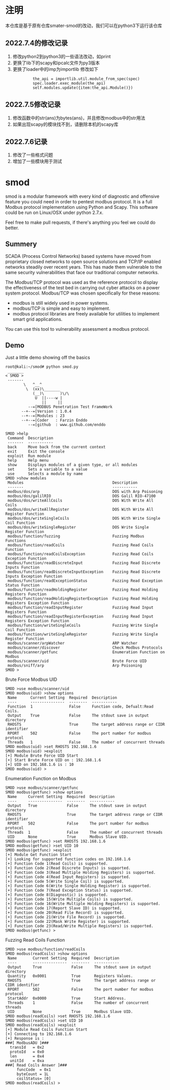 # 注明
本仓库是基于原有仓库smater-smod的改动，我们可以在python3下运行该仓库
## 2022.7.4的修改记录
1. 修改python2到python3的一些语法改动，如print
2. 更换了lib下的scapy和ipcalc文件为py3版本
3. 更换了loader中的imp为importlib
修改如下
```spec = importlib.util.spec_from_file_location(name, self.path + item + '.py')
            the_api = importlib.util.module_from_spec(spec)
            spec.loader.exec_module(the_api)
            self.modules.update({item:the_api.Module()})
```

## 2022.7.5修改记录

1. 修改函数中的str(ans)为bytes(ans)，并且修改modbus中的str用法
2. 如果出现scapy的模块找不到，请删除本机的scapy库

## 2022.7.6记录
1. 修改了一些格式问题
2. 增加了一些模块用于测试

# smod
smod is a modular framework with every kind of diagnostic and offensive feature you could need in order to pentest modbus protocol. It is a full Modbus protocol implementation using Python and Scapy. This software could be run on Linux/OSX under python 2.7.x. 

Feel free to make pull requests, if there's anything you feel we could do better.

## Summery
SCADA (Process Control Networks) based systems have moved from proprietary closed networks to open source solutions and TCP/IP enabled networks steadily over recent years. This has made them vulnerable to the same security vulnerabilities that face our traditional computer networks.

The Modbus/TCP protocol was used as the reference protocol to display the effectiveness of the test bed in carrying out cyber attacks on a power system protocol. Modbus/TCP was chosen specifically for these reasons:
+ modbus is still widely used in power systems.
+ modbus/TCP is simple and easy to implement.
+ modbus protocol libraries are freely available for utilities to implement smart grid applications.

You can use this tool to vulnerability assessment a modbus protocol.

## Demo
Just a little demo showing off the basics
```
root@kali:~/smod# python smod.py 
 _______ 
< SMOD >
 ------- 
        \   ^__^
         \  (xx)\_______
            (__)\       )\/\
             U  ||----w |
                ||     ||
          --=[MODBUS Penetration Test FrameWork
       --+--=[Version : 1.0.4
       --+--=[Modules : 23
       --+--=[Coder   : Farzin Enddo
          --=[github  : www.github.com/enddo

SMOD >help
 Command  Description                                      
 -------  -----------                                      
 back     Move back from the current context               
 exit     Exit the console                                 
 exploit  Run module                                       
 help     Help menu                                        
 show     Displays modules of a given type, or all modules 
 set      Sets a variable to a value                       
 use      Selects a module by name                         
SMOD >show modules
 Modules                                       Description                                       
 -------                                       -----------                                       
 modbus/dos/arp                                DOS with Arp Poisoning                            
 modbus/dos/galilRIO                           DOS Galil RIO-47100
 modbus/dos/writeAllCoils                      DOS With Write All Coils                          
 modbus/dos/writeAllRegister                   DOS With Write All Register Function 
 modbus/dos/writeSingleCoils                   DOS With Write Single Coil Function               
 modbus/dos/writeSingleRegister                DOS Write Single Register Function                
 modbus/function/fuzzing                       Fuzzing Modbus Functions                          
 modbus/function/readCoils                     Fuzzing Read Coils Function                       
 modbus/function/readCoilsException            Fuzzing Read Coils Exception Function             
 modbus/function/readDiscreteInput             Fuzzing Read Discrete Inputs Function             
 modbus/function/readDiscreteInputException    Fuzzing Read Discrete Inputs Exception Function   
 modbus/function/readExceptionStatus           Fuzzing Read Exception Status Function            
 modbus/function/readHoldingRegister           Fuzzing Read Holding Registers Function           
 modbus/function/readHoldingRegisterException  Fuzzing Read Holding Registers Exception Function 
 modbus/function/readInputRegister             Fuzzing Read Input Registers Function             
 modbus/function/readInputRegisterException    Fuzzing Read Input Registers Exception Function   
 modbus/function/writeSingleCoils              Fuzzing Write Single Coil Function                
 modbus/function/writeSingleRegister           Fuzzing Write Single Register Function            
 modbus/scanner/arpWatcher                     ARP Watcher                                       
 modbus/scanner/discover                       Check Modbus Protocols                            
 modbus/scanner/getfunc                        Enumeration Function on Modbus                    
 modbus/scanner/uid                            Brute Force UID                                   
 modbus/sniff/arp                              Arp Poisoning   
SMOD >
```
Brute Force Modbus UID
```
SMOD >use modbus/scanner/uid
SMOD modbus(uid) >show options
 Name      Current Setting  Required  Description                                 
 ----      ---------------  --------  -----------                                 
 Function  1                False     Function code, Defualt:Read Coils.          
 Output    True             False     The stdout save in output directory         
 RHOSTS                     True      The target address range or CIDR identifier 
 RPORT     502              False     The port number for modbus protocol         
 Threads   1                False     The number of concurrent threads            
SMOD modbus(uid) >set RHOSTS 192.168.1.6
SMOD modbus(uid) >exploit 
[+] Module Brute Force UID Start
[+] Start Brute Force UID on : 192.168.1.6
[+] UID on 192.168.1.6 is : 10
SMOD modbus(uid) >
```
Enumeration Function on Modbus
```
SMOD >use modbus/scanner/getfunc
SMOD modbus(getfunc) >show options
 Name     Current Setting  Required  Description                                 
 ----     ---------------  --------  -----------                                 
 Output   True             False     The stdout save in output directory         
 RHOSTS                    True      The target address range or CIDR identifier 
 RPORT    502              False     The port number for modbus protocol         
 Threads  1                False     The number of concurrent threads            
 UID      None             True      Modbus Slave UID.                           
SMOD modbus(getfunc) >set RHOSTS 192.168.1.6
SMOD modbus(getfunc) >set UID 10
SMOD modbus(getfunc) >exploit 
[+] Module Get Function Start
[+] Looking for supported function codes on 192.168.1.6
[+] Function Code 1(Read Coils) is supported.
[+] Function Code 2(Read Discrete Inputs) is supported.
[+] Function Code 3(Read Multiple Holding Registers) is supported.
[+] Function Code 4(Read Input Registers) is supported.
[+] Function Code 5(Write Single Coil) is supported.
[+] Function Code 6(Write Single Holding Register) is supported.
[+] Function Code 7(Read Exception Status) is supported.
[+] Function Code 8(Diagnostic) is supported.
[+] Function Code 15(Write Multiple Coils) is supported.
[+] Function Code 16(Write Multiple Holding Registers) is supported.
[+] Function Code 17(Report Slave ID) is supported.
[+] Function Code 20(Read File Record) is supported.
[+] Function Code 21(Write File Record) is supported.
[+] Function Code 22(Mask Write Register) is supported.
[+] Function Code 23(Read/Write Multiple Registers) is supported.
SMOD modbus(getfunc) >
```

Fuzzing Read Coils Function 
```
SMOD >use modbus/function/readCoils
SMOD modbus(readCoils) >show options
 Name       Current Setting  Required  Description                                 
 ----       ---------------  --------  -----------                                 
 Output     True             False     The stdout save in output directory         
 Quantity   0x0001           True      Registers Values.                           
 RHOSTS                      True      The target address range or CIDR identifier 
 RPORT      502              False     The port number for modbus protocol         
 StartAddr  0x0000           True      Start Address.                              
 Threads    1                False     The number of concurrent threads            
 UID        None             True      Modbus Slave UID.                           
SMOD modbus(readCoils) >set RHOSTS 192.168.1.6
SMOD modbus(readCoils) >set UID 10
SMOD modbus(readCoils) >exploit 
[+] Module Read Coils Function Start
[+] Connecting to 192.168.1.6
[+] Response is :
###[ ModbusADU ]###
  transId   = 0x2
  protoId   = 0x0
  len       = 0x4
  unitId    = 0xa
###[ Read Coils Answer ]###
     funcCode  = 0x1
     byteCount = 1L
     coilStatus= [0]
SMOD modbus(readCoils) >
```
